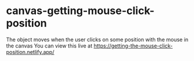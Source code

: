 # canvas-getting-mouse-click-position
 The object moves when the user clicks on some position with the mouse in the canvas
You can view this live at https://getting-the-mouse-click-position.netlify.app/
